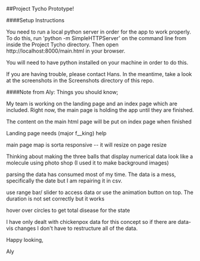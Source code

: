 
##Project Tycho Prototype!

####Setup Instructions

You need to run a local python server in order for the app to work properly.
To do this, run 'python -m SimpleHTTPServer' on the command line from inside the Project Tycho directory. 
Then open http://localhost:8000/main.html in your browser.

You will need to have python installed on your machine in order to do this.

If you are having trouble, please contact Hans. In the meantime, take a look at the screenshots in the Screenshots directory of this repo.


####Note from Aly:
Things you should know;

My team is working on the landing page and an index page which are included. Right now, the main page is holding  the app until they are finished.

The content on the main html page will be put on index page when finished

Landing page needs (major f__king) help

main page map is sorta responsive -- it will resize on page resize

Thinking about making the three balls that display numerical data look like a molecule using photo    shop (I used it to make background images)

parsing the data has consumed most of my time. The data is a mess, specifically the date but I am repairing it in csv.

use range bar/ slider to access data
or use the animation button on top. The duration is not set correctly but it works

hover over circles to get total disease for the state

I have only dealt with chickenpox data for this concept so if there are data-vis changes I don't have to restructure all of the data.


Happy looking,

Aly
